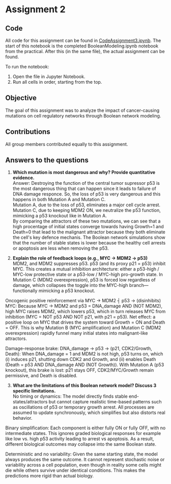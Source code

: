  # Assignment 2

## Code
All code for this assignment can be found in [CodeAssignment3.ipynb](CodeAssignment3.ipynb). The start of this notebook is the completed BooleanModeling.ipynb notebook from the practical. After this (in the same file), the actual assignment can be found. 

To run the notebook:
1. Open the file in Jupyter Notebook.  
2. Run all cells in order, starting from the top.

## Objective
The goal of this assignment was to analyze the impact of cancer-causing mutations on cell regulatory networks through Boolean network modeling.

## Contributions
All group members contributed equally to this assignment. 

## Answers to the questions
1. **Which mutation is most dangerous and why? Provide quantitative evidence.** <br>
Answer: Destroying the function of the central tumor supressor p53 is the most dangerous thing that can happen since it leads to failure of DNA damage responce. So, the loss of p53 is very dangerous and this happens in both Mutation A and Mutation C. <br>
Mutation A, due to the loss of p53, eliminates a major cell cycle arrest. <br>
Mutation C, due to keeping MDM2 ON, we neutralize the p53 function, mimicking a p53 knockout like in Mutation A. <br>
By comparing the attractors of these two mutations, we can see that a high procentage of initial states converge towards having Growth=1 and Death=0 that lead to the malignant attractor because they both eliminate the cell's key defence mechanis.
The Boolean network simulations show that the number of stable states is lower because the healthy cell arrests or apoptosis are less when removing the p53.


2. **Explain the role of feedback loops (e.g., MYC → MDM2 → p53)** <br>
MDM2, and MDM2 suppresses p53. p53 (and its proxy p21 = p53) inhibit MYC. This creates a mutual inhibition architecture: either a p53-high / MYC-low protective state or a p53-low / MYC-high pro-growth state. In Mutation C (MDM2 overexpression), p53 is forced low regardless of damage, which collapses the toggle into the MYC-high branch—functionally mimicking a p53 knockout. <br>

Oncogenic positive reinforcement via MYC → MDM2 ┤ p53 → (disinhibits) MYC: Because MYC → MDM2 and p53 = DNA_damage AND (NOT MDM2), high MYC raises MDM2, which lowers p53, which in turn releases MYC from inhibition (MYC = NOT p53 AND NOT p21, with p21 = p53). Net effect: a positive loop on MYC that drives the system toward Growth = ON and Death = OFF. This is why Mutation B (MYC amplification) and Mutation C (MDM2 overexpression) rapidly funnel many initial states into malignant-like attractors. <br>

Damage-response brake: DNA_damage → p53 → (p21, CDK2/Growth, Death): When DNA_damage = 1 and MDM2 is not high, p53 turns on, which (i) induces p21, shutting down CDK2 and Growth, and (ii) enables Death (Death = p53 AND DNA_damage AND (NOT Growth)). With Mutation A (p53 knockout), this brake is lost: p21 stays OFF, CDK2/MYC/Growth remain permissive, and Death is disabled.

3. **What are the limitations of this Boolean network model? Discuss 3 specific limitations.** <br>
No timing or dynamics: The model directly finds stable end-states/attractors but cannot capture realistic time-based patterns such as oscillations of p53 or temporary growth arrest. All processes are assumed to update synchronously, which simplifies but also distorts real behavior. <br>

Binary simplification: Each component is either fully ON or fully OFF, with no intermediate states. This ignores graded biological responses for example like low vs. high p53 activity leading to arrest vs apoptosis. As a result, different biological outcomes may collapse into the same Boolean state. <br>

Deterministic and no variability: Given the same starting state, the model always produces the same outcome. It cannot represent stochastic noise or variability across a cell population, even though in reality some cells might die while others survive under identical conditions. This makes the predictions more rigid than actual biology.
